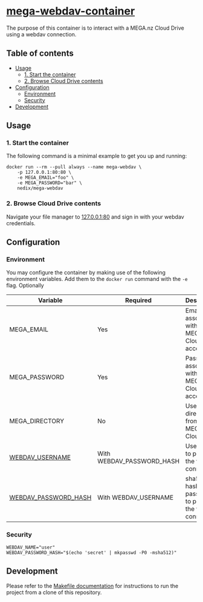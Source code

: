 # [mega-webdav-container][project]

The purpose of this container is to interact with a MEGA.nz Cloud Drive using a webdav connection.


## Table of contents

- [Usage](#usage)
  - [1. Start the container](#1-start-the-container)
  - [2. Browse Cloud Drive contents](#2-browse-cloud-drive-contents)
- [Configuration](#configuration)
  - [Environment](#environment)
  - [Security](#security)
- [Development](#development)


## Usage


### 1. Start the container

The following command is a minimal example to get you up and running:

```shell
docker run --rm --pull always --name mega-webdav \
    -p 127.0.0.1:80:80 \
    -e MEGA_EMAIL="foo" \
    -e MEGA_PASSWORD="bar" \
    nedix/mega-webdav
```


### 2. Browse Cloud Drive contents

Navigate your file manager to [127.0.0.1:80](http://127.0.0.1:80) and sign in with your webdav credentials.


## Configuration


### Environment

You may configure the container by making use of the following environment variables.
Add them to the `docker run` command with the `-e` flag.
Optionally 

| Variable                          | Required                  | Description                                                |
|-----------------------------------|---------------------------|------------------------------------------------------------|
| MEGA_EMAIL                        | Yes                       | Email associated with a MEGA.nz Cloud Drive account        |
| MEGA_PASSWORD                     | Yes                       | Password associated with a MEGA.nz Cloud Drive account     |
| MEGA_DIRECTORY                    | No                        | Use a sub-directory from a MEGA.nz Cloud Drive             |
| [WEBDAV_USERNAME](#security)      | With WEBDAV_PASSWORD_HASH | Username to protect the webdav connection                  |
| [WEBDAV_PASSWORD_HASH](#security) | With WEBDAV_USERNAME      | sha512 hash of a password to protect the webdav connection |



### Security


```shell
WEBDAV_NAME="user"
WEBDAV_PASSWORD_HASH="$(echo 'secret' | mkpasswd -P0 -msha512)"
```


## Development

Please refer to the [Makefile documentation](/docs/make.md) for instructions to run the project from a clone of this repository.


[project]: https://hub.docker.com/r/nedix/mega-webdav
